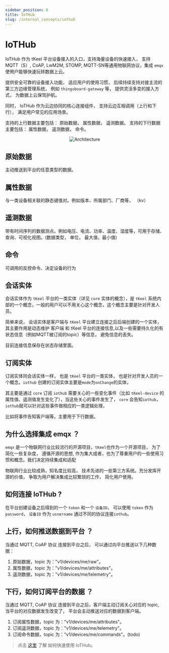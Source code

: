 ```yaml
---
sidebar_position: 6
title: IoTHub
slug: /internal_concepts/iothub
---
```


# IoTHub
IoTHub 作为 tKeel 平台设备接入的入口，支持海量设备的快速接入， 支持 MQTT（S）, CoAP, LwM2M, STOMP, MQTT-SN等通用物联网协议，集成 `emqx` 使用户能够快速玩转数据上云。

提供安全可靠的设备接入功能， 适应用户的使用习惯， 后续持续支持对接主流的第三方边缘管理系统， 例如 `thingsboard-gateway` 等， 提供灵活多变的接入方式， 为数据上云保驾护航。

同时， IoTHub 作为云边协同的核心连接组件， 支持云边互相调用（上行和下行）， 满足用户常见的应用场景。

支持的上行数据主要包括： 原始数据， 属性数据， 遥测数据。
支持的下行数据主要包括： 属性数据， 遥测数据， 命令。

<div align="center">

![Architecture](/images/iothub/iothub-architecture.png)
</div>


## 原始数据
主动推送到平台的任意类型的数据。

## 属性数据
与一类设备相关联的静态键值对。例如版本、所属部门、厂商等， （kv）

## 遥测数据
带有时间序列的数据测点。例如电压、电流、功率、温度、湿度等，可用于存储、查询、可视化视图。(数据类型， 单位， 最大值，最小值)

## 命令
可调用的反控命令、决定设备的行为


## 会话实体
会话实体作为 `tKeel` 平台的一类实体（详见 `core` 实体的概念），是 `tKeel` 系统内部的一个概念，一般的用户可以不用关心这个概念，这个概念主要是针对开发人员。 

简单来说， 会话实体是客户端与 `tKeel` 平台建立连接之后后端创建的一个实体，其主要作用是动态维护 客户端 和 tKeel 平台的连接信息,以及一些需要持久化的有状态信息（例如MQTT被订阅的topic）等信息， 避免信息的丢失。

目前连接信息保存在状态存储里面。

## 订阅实体
订阅实体同会话实体一样， 也是 `tKeel` 平台的一类实体， 也是针对开发人员的一个概念。`iothub` 创建的订阅实体主要是`mode`为`onChange`的实体， 

其主要是通过 `core` 订阅 `iothub` 需要关心的一些变化事件（比如 `tKeel-device` 的属性值、遥测值发生变化了），当这些关心的事件发生了， `core` 会告知`iothub`，`iothub`就可以针对这些事件做相应的一类逻辑处理，

比如将事件告知客户端等。主要用于下行数据。


## 为什么选择集成 emqx ？
`emqx` 是一个物联网行业比较流行的开源项目，`tKeel`也作为一个开源项目， 为了简化一些复杂度， 遵循开源的思想, 作为集大成者，也为了尊重用户的一些使用习惯和概念。我们决定持续集成和适配

物联网行业比较成熟，知名度比较高， 技术先进的一些第三方系统。充分发挥开源的价值， 争取为用户解决集成比较繁琐的工作， 简化用户使用。


## 如何连接 IoTHub ?

在平台创建设备之后得到的一个 `token` 和一个 `设备ID`， 可以使用 `token` 作为`password`， `设备ID` 作为 `usnername` 通过不同的协议连接`iothub`。


## 上行，如何推送数据到平台 ？ 

当通过 MQTT, CoAP 协议 连接到平台之后， 可以通过向平台推送以下几种数据：
1. 原始数据，topic 为："v1/devices/me/raw"。
2. 属性数据，topic 为："v1/devices/me/attributes"。
3. 遥测数据，topic 为："v1/devices/me/telemetry"。

## 下行，如何订阅平台的数据 ？
当通过 MQTT, CoAP 协议 连接到平台之后，客户端主动订阅关心对应的 topic, 当平台的对应数据发生改变了， 平台会主动推送对应的数据到客户端。
1. 订阅属性数据，topic 为："v1/devices/me/attributes"。
2. 订阅遥测数据，topic 为："v1/devices/me/telemetry"。
3. 订阅命令数据，topic 为："v1/devices/me/commands"。(todo)



> 点击 [这里](../../introduction/iothub/getting_started.md) 了解 如何快速使用 IoTHub。